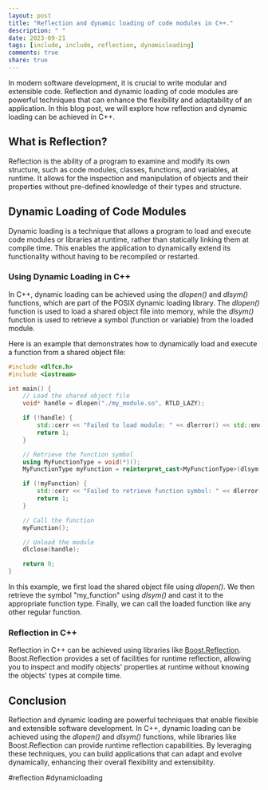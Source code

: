 ```yaml
---
layout: post
title: "Reflection and dynamic loading of code modules in C++."
description: " "
date: 2023-09-21
tags: [include, include, reflection, dynamicloading]
comments: true
share: true
---
```


In modern software development, it is crucial to write modular and extensible code. Reflection and dynamic loading of code modules are powerful techniques that can enhance the flexibility and adaptability of an application. In this blog post, we will explore how reflection and dynamic loading can be achieved in C++.

## What is Reflection?

Reflection is the ability of a program to examine and modify its own structure, such as code modules, classes, functions, and variables, at runtime. It allows for the inspection and manipulation of objects and their properties without pre-defined knowledge of their types and structure.

## Dynamic Loading of Code Modules

Dynamic loading is a technique that allows a program to load and execute code modules or libraries at runtime, rather than statically linking them at compile time. This enables the application to dynamically extend its functionality without having to be recompiled or restarted.

### Using Dynamic Loading in C++

In C++, dynamic loading can be achieved using the *dlopen()* and *dlsym()* functions, which are part of the POSIX dynamic loading library. The *dlopen()* function is used to load a shared object file into memory, while the *dlsym()* function is used to retrieve a symbol (function or variable) from the loaded module.

Here is an example that demonstrates how to dynamically load and execute a function from a shared object file:

```cpp
#include <dlfcn.h>
#include <iostream>

int main() {
    // Load the shared object file
    void* handle = dlopen("./my_module.so", RTLD_LAZY);

    if (!handle) {
        std::cerr << "Failed to load module: " << dlerror() << std::endl;
        return 1;
    }

    // Retrieve the function symbol
    using MyFunctionType = void(*)();
    MyFunctionType myFunction = reinterpret_cast<MyFunctionType>(dlsym(handle, "my_function"));

    if (!myFunction) {
        std::cerr << "Failed to retrieve function symbol: " << dlerror() << std::endl;
        return 1;
    }

    // Call the function
    myFunction();

    // Unload the module
    dlclose(handle);

    return 0;
}
```

In this example, we first load the shared object file using *dlopen()*. We then retrieve the symbol "my_function" using *dlsym()* and cast it to the appropriate function type. Finally, we can call the loaded function like any other regular function.

### Reflection in C++

Reflection in C++ can be achieved using libraries like [Boost.Reflection](https://www.boost.org/doc/libs/1_75_0/libs/reflection/doc/index.html). Boost.Reflection provides a set of facilities for runtime reflection, allowing you to inspect and modify objects' properties at runtime without knowing the objects' types at compile time.

## Conclusion

Reflection and dynamic loading are powerful techniques that enable flexible and extensible software development. In C++, dynamic loading can be achieved using the *dlopen()* and *dlsym()* functions, while libraries like Boost.Reflection can provide runtime reflection capabilities. By leveraging these techniques, you can build applications that can adapt and evolve dynamically, enhancing their overall flexibility and extensibility.

#reflection #dynamicloading